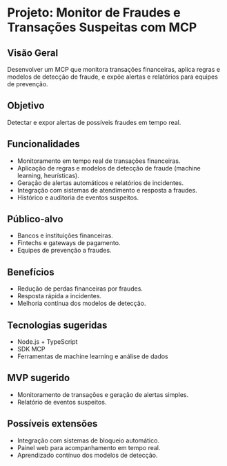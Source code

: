 # Projeto: Monitor de Fraudes e Transações Suspeitas com MCP

## Visão Geral
Desenvolver um MCP que monitora transações financeiras, aplica regras e modelos de detecção de fraude, e expõe alertas e relatórios para equipes de prevenção.

## Objetivo
Detectar e expor alertas de possíveis fraudes em tempo real.

## Funcionalidades
- Monitoramento em tempo real de transações financeiras.
- Aplicação de regras e modelos de detecção de fraude (machine learning, heurísticas).
- Geração de alertas automáticos e relatórios de incidentes.
- Integração com sistemas de atendimento e resposta a fraudes.
- Histórico e auditoria de eventos suspeitos.

## Público-alvo
- Bancos e instituições financeiras.
- Fintechs e gateways de pagamento.
- Equipes de prevenção a fraudes.

## Benefícios
- Redução de perdas financeiras por fraudes.
- Resposta rápida a incidentes.
- Melhoria contínua dos modelos de detecção.

## Tecnologias sugeridas
- Node.js + TypeScript
- SDK MCP
- Ferramentas de machine learning e análise de dados

## MVP sugerido
- Monitoramento de transações e geração de alertas simples.
- Relatório de eventos suspeitos.

## Possíveis extensões
- Integração com sistemas de bloqueio automático.
- Painel web para acompanhamento em tempo real.
- Aprendizado contínuo dos modelos de detecção. 